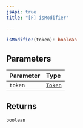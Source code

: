 ```yaml
---
jsApi: true
title: "[F] isModifier"

---
```

```ts
isModifier(token): boolean
```

## Parameters

| Parameter | Type |
| :------ | :------ |
| `token` | [`Token`](Enumeration.Token.md) |

## Returns

`boolean`

